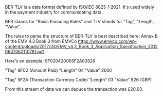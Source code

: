 BER-TLV is a data format defined by ISO/IEC 8825-1:2021. It's used widely in the payment industry for communicating data. 

BER stands for "Basic Encoding Rules" and TLV stands for "Tag", "Length, "Value".

The rules to parse the structure of BER-TLV is best described here:
Annex B of the EMV 4.3 Book 3 from EMVCo https://www.emvco.com/wp-content/uploads/2017/04/EMV_v4.3_Book_3_Application_Specification_20120607062110791.pdf

Here's an example:
9F020420005F2A03826

"Tag" 9F02 (Amount Paid)
"Length" 04
"Value" 2000

"Tag" 5F2A (Transaction Currency Code)
"Length" 03
"Value" 826 (GBP)

From this stream of data we can deduce the transaction was £20.00. 
